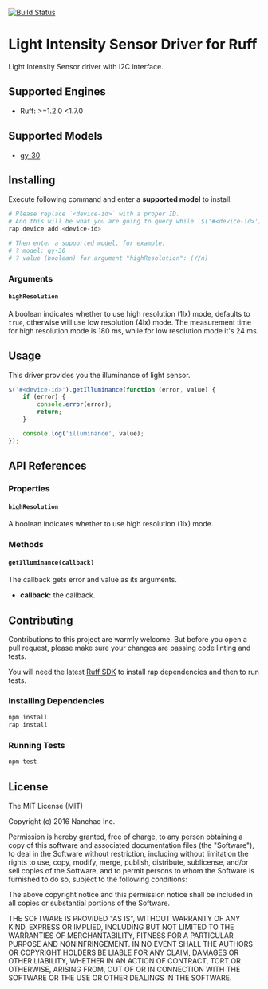 [![Build Status](https://travis-ci.org/ruff-drivers/gy-30.svg)](https://travis-ci.org/ruff-drivers/gy-30)

# Light Intensity Sensor Driver for Ruff

Light Intensity Sensor driver with I2C interface.

## Supported Engines

* Ruff: >=1.2.0 <1.7.0

## Supported Models

- [gy-30](https://rap.ruff.io/devices/gy-30)

## Installing

Execute following command and enter a **supported model** to install.

```sh
# Please replace `<device-id>` with a proper ID.
# And this will be what you are going to query while `$('#<device-id>')`.
rap device add <device-id>

# Then enter a supported model, for example:
# ? model: gy-30
# ? value (boolean) for argument "highResolution": (Y/n)
```

### Arguments

#### `highResolution`

A boolean indicates whether to use high resolution (1lx) mode, defaults to `true`, otherwise will use low resolution (4lx) mode.
The measurement time for high resolution mode is 180 ms, while for low resolution mode it's 24 ms.

## Usage

This driver provides you the illuminance of light sensor.

```js
$('#<device-id>').getIlluminance(function (error, value) {
    if (error) {
        console.error(error);
        return;
    }

    console.log('illuminance', value);
});
```

## API References

### Properties

#### `highResolution`

A boolean indicates whether to use high resolution (1lx) mode.

### Methods

#### `getIlluminance(callback)`

The callback gets error and value as its arguments.

- **callback:** the callback.

## Contributing

Contributions to this project are warmly welcome. But before you open a pull request, please make sure your changes are passing code linting and tests.

You will need the latest [Ruff SDK](https://ruff.io/) to install rap dependencies and then to run tests.

### Installing Dependencies

```sh
npm install
rap install
```

### Running Tests

```sh
npm test
```

## License

The MIT License (MIT)

Copyright (c) 2016 Nanchao Inc.

Permission is hereby granted, free of charge, to any person obtaining a copy of this software and associated documentation files (the "Software"), to deal in the Software without restriction, including without limitation the rights to use, copy, modify, merge, publish, distribute, sublicense, and/or sell copies of the Software, and to permit persons to whom the Software is furnished to do so, subject to the following conditions:

The above copyright notice and this permission notice shall be included in all copies or substantial portions of the Software.

THE SOFTWARE IS PROVIDED "AS IS", WITHOUT WARRANTY OF ANY KIND, EXPRESS OR IMPLIED, INCLUDING BUT NOT LIMITED TO THE WARRANTIES OF MERCHANTABILITY, FITNESS FOR A PARTICULAR PURPOSE AND NONINFRINGEMENT. IN NO EVENT SHALL THE AUTHORS OR COPYRIGHT HOLDERS BE LIABLE FOR ANY CLAIM, DAMAGES OR OTHER LIABILITY, WHETHER IN AN ACTION OF CONTRACT, TORT OR OTHERWISE, ARISING FROM, OUT OF OR IN CONNECTION WITH THE SOFTWARE OR THE USE OR OTHER DEALINGS IN THE SOFTWARE.
